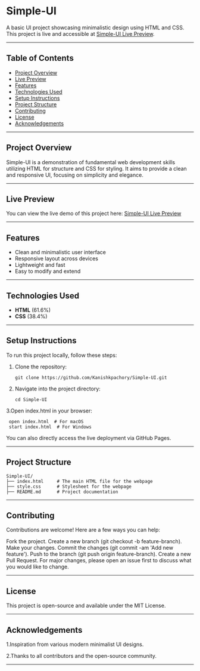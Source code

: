 # Simple-UI

A basic UI project showcasing minimalistic design using HTML and CSS. This project is live and accessible at [Simple-UI Live Preview](https://kanishkpachory.github.io/Simple-UI/).

---

## Table of Contents
- [Project Overview](#project-overview)
- [Live Preview](#live-preview)
- [Features](#features)
- [Technologies Used](#technologies-used)
- [Setup Instructions](#setup-instructions)
- [Project Structure](#project-structure)
- [Contributing](#contributing)
- [License](#license)
- [Acknowledgements](#acknowledgements)

---

## Project Overview

Simple-UI is a demonstration of fundamental web development skills utilizing HTML for structure and CSS for styling. It aims to provide a clean and responsive UI, focusing on simplicity and elegance.

---

## Live Preview

You can view the live demo of this project here: [Simple-UI Live Preview](https://kanishkpachory.github.io/Simple-UI/)

---

## Features
- Clean and minimalistic user interface
- Responsive layout across devices
- Lightweight and fast
- Easy to modify and extend

---

## Technologies Used
- **HTML** (61.6%)
- **CSS** (38.4%)

---

## Setup Instructions

To run this project locally, follow these steps:

1. Clone the repository:
   ```
   git clone https://github.com/Kanishkpachory/Simple-UI.git
   ```
2. Navigate into the project directory:
   ```
   cd Simple-UI
   ```
3.Open index.html in your browser:
  ```
   open index.html  # For macOS
   start index.html  # For Windows
   ```
You can also directly access the live deployment via GitHub Pages.

---

## Project Structure
   ```
   Simple-UI/
├── index.html     # The main HTML file for the webpage
├── style.css      # Stylesheet for the webpage
├── README.md      # Project documentation
   ```

---

## Contributing

Contributions are welcome! Here are a few ways you can help:

Fork the project.
Create a new branch (git checkout -b feature-branch).
Make your changes.
Commit the changes (git commit -am 'Add new feature').
Push to the branch (git push origin feature-branch).
Create a new Pull Request.
For major changes, please open an issue first to discuss what you would like to change.

---

## License

This project is open-source and available under the MIT License.

---

## Acknowledgements

1.Inspiration from various modern minimalist UI designs.

2.Thanks to all contributors and the open-source community.

---

